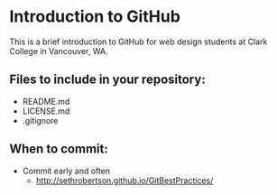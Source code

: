 # Introduction to GitHub

This is a brief introduction to GitHub for web design students at Clark College in Vancouver, WA.

## Files to include in your repository:

* README.md
* LICENSE.md
* .gitignore

## When to commit:

* Commit early and often
	* http://sethrobertson.github.io/GitBestPractices/